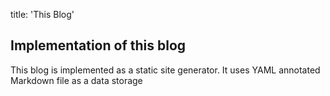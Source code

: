 title: 'This Blog'


## Implementation of this blog

This blog is implemented as a static site generator. It uses YAML annotated Markdown file as a data storage
